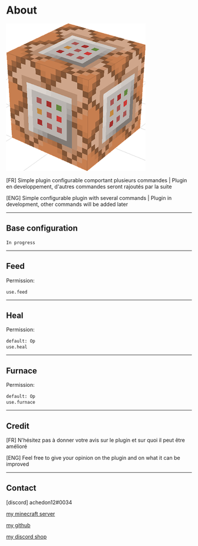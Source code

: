 # About

![SimpleCommands](icon.png)

[FR] Simple plugin configurable comportant plusieurs commandes | Plugin en developpement, d'autres commandes seront rajoutés par la suite

[ENG] Simple configurable plugin with several commands | Plugin in development, other commands will be added later

-----------------

## Base configuration


    In progress

-----------------

## Feed

Permission:  

    use.feed

-----------------

## Heal

Permission:

    default: Op
    use.heal

-----------------

## Furnace

Permission:

    default: Op
    use.furnace

-----------------

## Credit

[FR] N'hésitez pas à donner votre avis sur le plugin et sur quoi il peut être amélioré

[ENG] Feel free to give your opinion on the plugin and on what it can be improved

-----------------

## Contact

[discord] achedon12#0034

[my minecraft server](https://discord.gg/gmEyCzUJg2)

[my github](https://github.com/leoderoin)

[my discord shop](https://discord.gg/Mnc6SMr9zB)